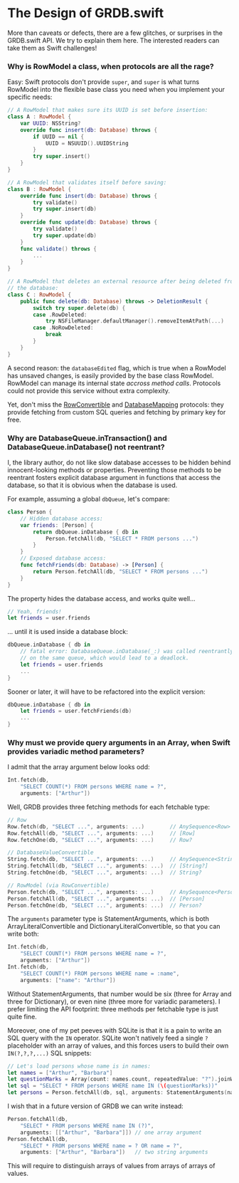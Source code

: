 The Design of GRDB.swift
========================

More than caveats or defects, there are a few glitches, or surprises in the GRDB.swift API. We try to explain them here. The interested readers can take them as Swift challenges!


### Why is RowModel a class, when protocols are all the rage?

Easy: Swift protocols don't provide `super`, and `super` is what turns RowModel into the flexible base class you need when you implement your specific needs:

```swift
// A RowModel that makes sure its UUID is set before insertion:
class A : RowModel {
    var UUID: NSString?
    override func insert(db: Database) throws {
        if UUID == nil {
            UUID = NSUUID().UUIDString
        }
        try super.insert()
    }
}

// A RowModel that validates itself before saving:
class B : RowModel {
    override func insert(db: Database) throws {
        try validate()
        try super.insert(db)
    }
    override func update(db: Database) throws {
        try validate()
        try super.update(db)
    }
    func validate() throws {
        ...
    }
}

// A RowModel that deletes an external resource after being deleted from
// the database:
class C : RowModel {
    public func delete(db: Database) throws -> DeletionResult {
        switch try super.delete(db) {
        case .RowDeleted:
            try NSFileManager.defaultManager().removeItemAtPath(...)
        case .NoRowDeleted:
            break
        }
    }
}
```

A second reason: the `databaseEdited` flag, which is true when a RowModel has unsaved changes, is easily provided by the base class RowModel. RowModel can manage its internal state *accross method calls*. Protocols could not provide this service without extra complexity.

Yet, don't miss the [RowConvertible](http://cocoadocs.org/docsets/GRDB.swift/0.12.0/Protocols/RowConvertible.html) and [DatabaseMapping](http://cocoadocs.org/docsets/GRDB.swift/0.12.0/Protocols/DatabaseTableMapping.html) protocols: they provide fetching from custom SQL queries and fetching by primary key for free.


### Why are DatabaseQueue.inTransaction() and DatabaseQueue.inDatabase() not reentrant?

I, the library author, do not like slow database accesses to be hidden behind innocent-looking methods or properties. Preventing those methods to be reentrant fosters explicit database argument in functions that access the database, so that it is obvious when the database is used.

For example, assuming a global `dbQueue`, let's compare:

```swift
class Person {
    // Hidden database access:
    var friends: [Person] {
        return dbQueue.inDatabase { db in
            Person.fetchAll(db, "SELECT * FROM persons ...")
        }
    }
    // Exposed database access:
    func fetchFriends(db: Database) -> [Person] {
        return Person.fetchAll(db, "SELECT * FROM persons ...")
    }
}
```

The property hides the database access, and works quite well...

```swift
// Yeah, friends!
let friends = user.friends
```

... until it is used inside a database block:

```swift
dbQueue.inDatabase { db in
    // fatal error: DatabaseQueue.inDatabase(_:) was called reentrantly
    // on the same queue, which would lead to a deadlock.
    let friends = user.friends
    ...
}
```

Sooner or later, it will have to be refactored into the explicit version:

```swift
dbQueue.inDatabase { db in
    let friends = user.fetchFriends(db)
    ...
}
```


### Why must we provide query arguments in an Array, when Swift provides variadic method parameters?

I admit that the array argument below looks odd:

```swift
Int.fetch(db,
    "SELECT COUNT(*) FROM persons WHERE name = ?",
    arguments: ["Arthur"])
```

Well, GRDB provides three fetching methods for each fetchable type:

```swift
// Row
Row.fetch(db, "SELECT ...", arguments: ...)        // AnySequence<Row>
Row.fetchAll(db, "SELECT ...", arguments: ...)     // [Row]
Row.fetchOne(db, "SELECT ...", arguments: ...)     // Row?

// DatabaseValueConvertible
String.fetch(db, "SELECT ...", arguments: ...)     // AnySequence<String?>
String.fetchAll(db, "SELECT ...", arguments: ...)  // [String?]
String.fetchOne(db, "SELECT ...", arguments: ...)  // String?

// RowModel (via RowConvertible)
Person.fetch(db, "SELECT ...", arguments: ...)     // AnySequence<Person>
Person.fetchAll(db, "SELECT ...", arguments: ...)  // [Person]
Person.fetchOne(db, "SELECT ...", arguments: ...)  // Person?
```

The `arguments` parameter type is StatementArguments, which is both ArrayLiteralConvertible and DictionaryLiteralConvertible, so that you can write both:

```swift
Int.fetch(db,
    "SELECT COUNT(*) FROM persons WHERE name = ?",
    arguments: ["Arthur"])
Int.fetch(db,
    "SELECT COUNT(*) FROM persons WHERE name = :name",
    arguments: ["name": "Arthur"])
```

Without StatementArguments, that number would be six (three for Array and three for Dictionary), or even nine (three more for variadic parameters). I prefer limiting the API footprint: three methods per fetchable type is just quite fine.

Moreover, one of my pet peeves with SQLite is that it is a pain to write an SQL query with the `IN` operator. SQLite won't natively feed a single `?` placeholder with an array of values, and this forces users to build their own `IN(?,?,?,...)` SQL snippets:

```swift
// Let's load persons whose name is in names:
let names = ["Arthur", "Barbara"]
let questionMarks = Array(count: names.count, repeatedValue: "?").joinWithSeparator(",") // OMG Swift come on
let sql = "SELECT * FROM persons WHERE name IN (\(questionMarks))"
let persons = Person.fetchAll(db, sql, arguments: StatementArguments(names))
```

I wish that in a future version of GRDB we can write instead:

```swift
Person.fetchAll(db,
    "SELECT * FROM persons WHERE name IN (?)",
    arguments: [["Arthur", "Barbara"]]) // one array argument
Person.fetchAll(db,
    "SELECT * FROM persons WHERE name = ? OR name = ?",
    arguments: ["Arthur", "Barbara"])   // two string arguments
```

This will require to distinguish arrays of values from arrays of arrays of values.
